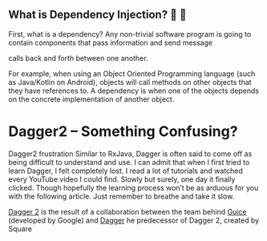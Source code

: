
## What is Dependency Injection? :syringe: :hocho:

First, what is a dependency? Any non-trivial software program is going to contain components that pass information and send message 

calls back and forth between one another.

For example, when using an Object Oriented Programming language (such as Java/Kotlin on Android), objects will call methods on
other objects that they have references to. A dependency is when one of the objects depends on the concrete implementation of 
another object.



    
# Dagger2 – Something Confusing?
Dagger2 frustration
Similar to RxJava, Dagger is often said to come off as being difficult to understand and use. I can admit that when I first 
tried to learn Dagger, I felt completely lost. I read a lot of tutorials and watched every YouTube video I could find. Slowly 
but surely, one day it finally clicked. Though hopefully the learning process won’t be as arduous for you with the following 
article. Just remember to breathe and take it slow.



 [Dagger 2](https://dagger.dev/) is the result of a collaboration between the team behind [Guice](https://github.com/google/guice) (developed by Google) and [Dagger](http://square.github.io/dagger/) he predecessor of Dagger 2, created by Square 

